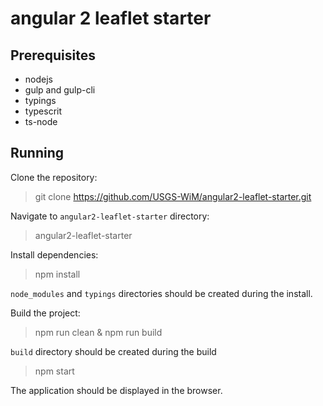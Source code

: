 # angular 2 leaflet starter

Prerequisites
-------------

- nodejs
- gulp and gulp-cli
- typings
- typescrit
- ts-node

Running
-------

Clone the repository:

> git clone https://github.com/USGS-WiM/angular2-leaflet-starter.git

Navigate to `angular2-leaflet-starter` directory:

> angular2-leaflet-starter

Install dependencies:

> npm install

`node_modules` and `typings` directories should be created during the install.

Build the project:

> npm run clean & npm run build

`build` directory should be created during the build

> npm start

The application should be displayed in the browser.